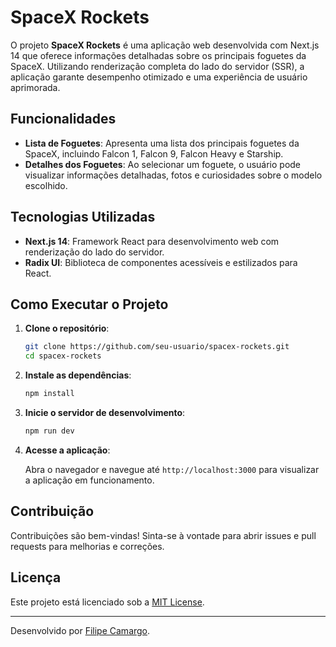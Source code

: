 # SpaceX Rockets

O projeto **SpaceX Rockets** é uma aplicação web desenvolvida com Next.js 14 que oferece informações detalhadas sobre os principais foguetes da SpaceX. Utilizando renderização completa do lado do servidor (SSR), a aplicação garante desempenho otimizado e uma experiência de usuário aprimorada.

## Funcionalidades

- **Lista de Foguetes**: Apresenta uma lista dos principais foguetes da SpaceX, incluindo Falcon 1, Falcon 9, Falcon Heavy e Starship.
- **Detalhes dos Foguetes**: Ao selecionar um foguete, o usuário pode visualizar informações detalhadas, fotos e curiosidades sobre o modelo escolhido.

## Tecnologias Utilizadas

- **Next.js 14**: Framework React para desenvolvimento web com renderização do lado do servidor.
- **Radix UI**: Biblioteca de componentes acessíveis e estilizados para React.

## Como Executar o Projeto

1. **Clone o repositório**:

   ```bash
   git clone https://github.com/seu-usuario/spacex-rockets.git
   cd spacex-rockets
   ```

2. **Instale as dependências**:

   ```bash
   npm install
   ```

3. **Inicie o servidor de desenvolvimento**:

   ```bash
   npm run dev
   ```

4. **Acesse a aplicação**:

   Abra o navegador e navegue até `http://localhost:3000` para visualizar a aplicação em funcionamento.

## Contribuição

Contribuições são bem-vindas! Sinta-se à vontade para abrir issues e pull requests para melhorias e correções.

## Licença

Este projeto está licenciado sob a [MIT License](LICENSE).

---

Desenvolvido por [Filipe Camargo](https://www.linkedin.com/in/filipecamargo10/).
